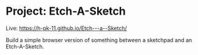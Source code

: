 # Project: Etch-A-Sketch
Live: https://h-pk-11.github.io/Etch---a--Sketch/

Build a simple browser version of something between a sketchpad and an Etch-A-Sketch.
